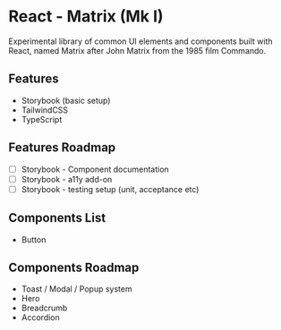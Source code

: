# React - Matrix (Mk I)

Experimental library of common UI elements and components built with React, named Matrix after John Matrix from the 1985 film Commando.

## Features

- Storybook (basic setup)
- TailwindCSS
- TypeScript

## Features Roadmap

- [ ] Storybook - Component documentation
- [ ] Storybook - a11y add-on
- [ ] Storybook - testing setup (unit, acceptance etc)

## Components List

- Button

## Components Roadmap

- Toast / Modal / Popup system
- Hero
- Breadcrumb
- Accordion
